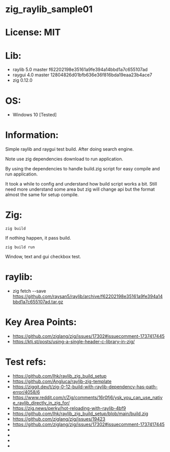 # zig_raylib_sample01

# License: MIT

# Lib:
 - raylib 5.0 master f62202198e35161a9fe394a14bbd1a7c655107ad
 - raygui 4.0 master 12804826d01bfb636e36f816bda19eaa23b4ace7
 - zig 0.12.0

# OS:
 * Windows 10 [Tested]

# Information:
  Simple raylib and raygui test build. After doing search engine.

  Note use zig dependencies download to run application.

  By using the dependencies to handle build.zig script for easy compile and run application.

  It took a while to config and understand how build script works a bit. Still need more understand some area but zig will change api but the format almost the same for setup compile.

# Zig:
```
zig build
```
  If nothing happen, it pass build.

```
zig build run
```

Window, text and gui checkbox test.


# raylib:
 * zig fetch --save https://github.com/raysan5/raylib/archive/f62202198e35161a9fe394a14bbd1a7c655107ad.tar.gz


# Key Area Points:
 - https://github.com/ziglang/zig/issues/17302#issuecomment-1737417445
 - https://ktj.st/posts/using-a-single-header-c-library-in-zig/


# Test refs:
- https://github.com/lhk/raylib_zig_build_setup
- https://github.com/Angluca/raylib-zig-template
- https://ziggit.dev/t/zig-0-12-build-with-raylib-dependency-has-path-error/4058/6
- https://www.reddit.com/r/Zig/comments/16r0fj6/ysk_you_can_use_native_raylib_directly_in_zig_for/
- https://zig.news/perky/hot-reloading-with-raylib-4bf9
- https://github.com/lhk/raylib_zig_build_setup/blob/main/build.zig
- https://github.com/ziglang/zig/issues/19423
- https://github.com/ziglang/zig/issues/17302#issuecomment-1737417445
- 
- 
- 
- 